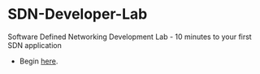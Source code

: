 # SDN-Developer-Lab
Software Defined Networking Development Lab - 10 minutes to your first SDN application

* Begin [here](https://github.com/Elbrys/SDN-Developer-Lab/wiki).


